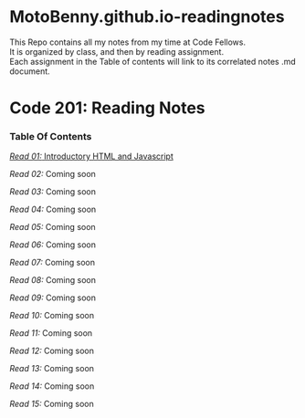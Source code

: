# MotoBenny.github.io-readingnotes

This Repo contains all my notes from my time at Code Fellows.  
It is organized by class, and then by reading assignment.   
Each assignment in the Table of contents will link to its correlated notes .md document. 

# **Code 201: Reading Notes**


### **Table Of Contents**

[_Read 01:_ Introductory HTML and Javascript](class-01.md)

 _Read 02:_ Coming soon

 _Read 03:_ Coming soon

 _Read 04:_ Coming soon

 _Read 05:_ Coming soon

 _Read 06:_ Coming soon

 _Read 07:_ Coming soon

 _Read 08:_ Coming soon

 _Read 09:_ Coming soon

 _Read 10:_ Coming soon

 _Read 11:_ Coming soon

 _Read 12:_ Coming soon

 _Read 13:_ Coming soon

 _Read 14:_ Coming soon

 _Read 15:_ Coming soon
